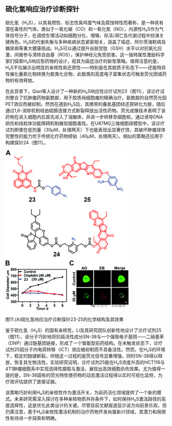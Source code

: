 

## **硫化氢响应治疗诊断探针**

硫化氢（H₂S），以其易燃性、标志性臭鸡蛋气味及腐蚀特性而著称，是一种具有潜在毒性的气体。类似于一氧化碳（CO）和一氧化氮（NO），内源性H₂S作为气体信号分子，在调控生理活动如细胞分化、增殖、存活/凋亡及代谢过程中扮演关键角色。H₂S的代谢失衡与多种疾病状态紧密相关，涵盖了癌症、阿尔茨海默病及糖尿病等重大健康挑战。H₂S可以通过提升谷胱甘肽（GSH）水平以对抗氧化应激，间接参与清除自由基（ROS），保护神经元免受损害。这一独特属性激励科学家们探索H₂S响应型药物的设计，视其为癌症治疗的新型策略。值得注意的是，H₂S不仅展示出明显的亲核性和还原性——特别是在其脱质子形态下——还能特异性催化叠氮化物转换为胺类化合物，此胺类的高度电子富集状态可触发荧光团或药物的有效释放。

在此背景下，Qian等人设计了一种新的H₂S响应性诊疗试剂23（图11），该诊疗试剂整合了抗肿瘤药物氨酰胺，用于胶质母细胞瘤的精确治疗。氨酰胺的自然荧光因PET效应而被抑制，然而在遇到H₂S后，其携带的叠氮基团经还原转化为胺，随后通过1,6-消除机制经由硫醇连接方式断裂释放出活性药物。荧光成像技术表明了该药物在进入细胞内后首先进入了溶酶体，并进一步转移至细胞核，通过诱导DNA损伤和线粒体功能障碍机制展现细胞毒性。在U87MG三维细胞球模型中，该诊疗试剂即便在低剂量（30μM，处理两天）下也能表现出显著疗效，其破坏肿瘤球体完整性的能力优于传统化疗药物顺铂（40μM，处理两天）。相似的策略还应用于构建探针24（图11）。  

![](../asset/2024-05-30_20f0542c9be8c9ea79f0b746885ac2b7_0.png)

图11.(A)硫化氢响应治疗诊断探针23-25的化学结构及其效果

鉴于硫化氢（H₂S）的固有亲核性，Li及其研究团队创新性地设计了诊疗试剂25（图11），该分子巧妙地将抗癌活性成分SN-38与一个强吸电子基团——二硝基苯（DNP）通过醚基团链接，形成了一个智能型前药结构。在未触发状态下，诊疗试剂25因分子内电荷转移（ICT）效应被抑制而不具备活性。然而，在H₂S的环境下，稳定的醚键断裂，伴随这一过程的是荧光信号显著增强，同时SN-38得以释放，恢复其生物活性。实验研究证明，诊疗试剂25能在H₂S浓度升高的HCT116与4T1肿瘤细胞系中实现选择性摄取与激活，展现出高效细胞杀伤效果。尤为值得一提的是，SN-38固有的荧光特性使药物的动态激活过程得以实时可视化监控，为疗效评估提供了直接证据。

该策略巧妙利用H₂S的亲核性作为激活开关，为前药活化领域提供了一个新的模式。未来研究需深入探讨在多种亲核物质共存条件下，如何保持H₂S激活路径的高度选择性，这是优化此类设计的关键。尽管目前文献报道显示该方向前景乐观，但仍需注意，基于H₂S亲核性激活机制的治疗药物开发尚属新兴领域，其潜力和局限性有待进一步探索和明确。  
